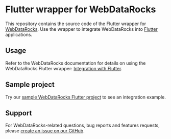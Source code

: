 # Flutter wrapper for WebDataRocks

This repository contains the source code of the Flutter wrapper for [WebDataRocks](https://www.webdatarocks.com/). Use the wrapper to integrate WebDataRocks into [Flutter](https://flutter.dev/) applications. 

## Usage

Refer to the WebDataRocks documentation for details on using the WebDataRocks Flutter wrapper: [Integration with Flutter](https://www.webdatarocks.com/doc/integration-with-flutter/).

## Sample project

Try our [sample WebDataRocks Flutter project](https://github.com/webdatarocks/pivot-flutter) to see an integration example.

## Support

For WebDataRocks-related questions, bug reports and features requests, please [create an issue on our GitHub](https://github.com/WebDataRocks/web-pivot-table/issues).
